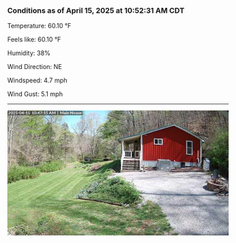 ### Conditions as of April 15, 2025 at 10:52:31 AM CDT 

Temperature: 60.10 &deg;F

Feels like: 60.10 &deg;F

Humidity: 38%

Wind Direction: NE

Windspeed: 4.7 mph

Wind Gust: 5.1 mph

---

<img src="./images/latest.jpeg"/>

